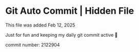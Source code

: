 # Git Auto Commit | Hidden File

This file was added Feb 12, 2025

Just for fun and keeping my daily git commit active 🤪

commit number: 2122904
